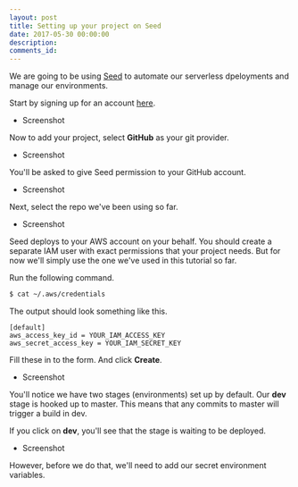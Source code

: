 ```yaml
---
layout: post
title: Setting up your project on Seed
date: 2017-05-30 00:00:00
description:
comments_id:
---
```


We are going to be using [Seed](https://seed.run) to automate our serverless dpeloyments and manage our environments.

Start by signing up for an account [here](https://console.seed.run/signup-account).

- Screenshot

Now to add your project, select **GitHub** as your git provider.

- Screenshot

You'll be asked to give Seed permission to your GitHub account.

- Screenshot

Next, select the repo we've been using so far.

- Screenshot

Seed deploys to your AWS account on your behalf. You should create a separate IAM user with exact permissions that your project needs. But for now we'll simply use the one we've used in this tutorial so far.

Run the following command.

``` bash
$ cat ~/.aws/credentials
```

The output should look something like this.

```
[default]
aws_access_key_id = YOUR_IAM_ACCESS_KEY
aws_secret_access_key = YOUR_IAM_SECRET_KEY
```

Fill these in to the form. And click **Create**.

- Screenshot

You'll notice we have two stages (environments) set up by default. Our **dev** stage is hooked up to master. This means that any commits to master will trigger a build in dev.

If you click on **dev**, you'll see that the stage is waiting to be deployed.

- Screenshot

However, before we do that, we'll need to add our secret environment variables.
